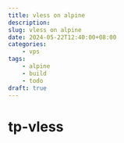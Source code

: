```yaml
---
title: vless on alpine
description: 
slug: vless on alpine
date: 2024-05-22T12:40:00+08:00
categories:
    - vps
tags:
    - alpine
    - build
    - todo
draft: true
---
```


# tp-vless